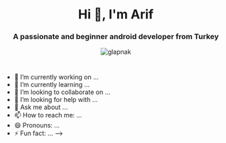 <h1 align="center">Hi 👋, I'm Arif</h1>
<h3 align="center">A passionate and beginner android developer from Turkey</h3>


<p align="center"> <img src="https://komarev.com/ghpvc/?username=glapnak" alt="glapnak" /> </p>
<h1 align="center"></h1>

- 🔭 I’m currently working on ...
- 🌱 I’m currently learning ...
- 👯 I’m looking to collaborate on ...
- 🤔 I’m looking for help with ...
- 💬 Ask me about ...
- 📫 How to reach me: ...
- 😄 Pronouns: ...
- ⚡ Fun fact: ...
-->
<!--



